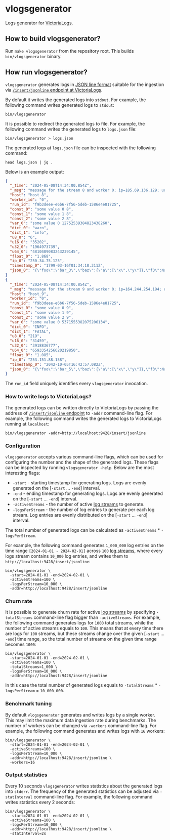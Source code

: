 # vlogsgenerator

Logs generator for [VictoriaLogs](https://docs.victoriametrics.com/victorialogs/).

## How to build vlogsgenerator?

Run `make vlogsgenerator` from the repository root. This builds `bin/vlogsgenerator` binary.

## How run vlogsgenerator?

`vlogsgenerator` generates logs in [JSON line format](https://jsonlines.org/) suitable for the ingestion
via [`/insert/jsonline` endpoint at VictoriaLogs](https://docs.victoriametrics.com/victorialogs/data-ingestion/#json-stream-api).

By default it writes the generated logs into `stdout`. For example, the following command writes generated logs to `stdout`:

```
bin/vlogsgenerator
```

It is possible to redirect the generated logs to file. For example, the following command writes the generated logs to `logs.json` file:

```
bin/vlogsgenerator > logs.json
```

The generated logs at `logs.json` file can be inspected with the following command:

```
head logs.json | jq .
```

Below is an example output:

```json
{
  "_time": "2024-05-08T14:34:00.854Z",
  "_msg": "message for the stream 8 and worker 0; ip=185.69.136.129; uuid=b4fe8f1a-c93c-dea3-ba11-5b9f0509291e; u64=8996587920687045253",
  "host": "host_8",
  "worker_id": "0",
  "run_id": "f9b3deee-e6b6-7f56-5deb-1586e4e81725",
  "const_0": "some value 0 8",
  "const_1": "some value 1 8",
  "const_2": "some value 2 8",
  "var_0": "some value 0 12752539384823438260",
  "dict_0": "warn",
  "dict_1": "info",
  "u8_0": "6",
  "u16_0": "35202",
  "u32_0": "1964973739",
  "u64_0": "4810489083243239145",
  "float_0": "1.868",
  "ip_0": "250.34.75.125",
  "timestamp_0": "1799-03-16T01:34:18.311Z",
  "json_0": "{\"foo\":\"bar_3\",\"baz\":{\"a\":[\"x\",\"y\"]},\"f3\":NaN,\"f4\":32}"
}
{
  "_time": "2024-05-08T14:34:00.854Z",
  "_msg": "message for the stream 9 and worker 0; ip=164.244.254.194; uuid=7e8373b1-ce0d-1ce7-8e96-4bcab8955598; u64=13949903463741076522",
  "host": "host_9",
  "worker_id": "0",
  "run_id": "f9b3deee-e6b6-7f56-5deb-1586e4e81725",
  "const_0": "some value 0 9",
  "const_1": "some value 1 9",
  "const_2": "some value 2 9",
  "var_0": "some value 0 5371555382075206134",
  "dict_0": "INFO",
  "dict_1": "FATAL",
  "u8_0": "219",
  "u16_0": "31459",
  "u32_0": "3918836777",
  "u64_0": "6593354256620219850",
  "float_0": "1.085",
  "ip_0": "253.151.88.158",
  "timestamp_0": "2042-10-05T16:42:57.082Z",
  "json_0": "{\"foo\":\"bar_5\",\"baz\":{\"a\":[\"x\",\"y\"]},\"f3\":NaN,\"f4\":27}"
}
```

The `run_id` field uniquely identifies every `vlogsgenerator` invocation.

### How to write logs to VictoriaLogs?

The generated logs can be written directly to VictoriaLogs by passing the address of [`/insert/jsonline` endpoint](https://docs.victoriametrics.com/victorialogs/data-ingestion/#json-stream-api)
to `-addr` command-line flag. For example, the following command writes the generated logs to VictoriaLogs running at `localhost`:

```
bin/vlogsgenerator -addr=http://localhost:9428/insert/jsonline
```

### Configuration

`vlogsgenerator` accepts various command-line flags, which can be used for configuring the number and the shape of the generated logs.
These flags can be inspected by running `vlogsgenerator -help`. Below are the most interesting flags:

* `-start` - starting timestamp for generating logs. Logs are evenly generated on the [`-start` ... `-end`] interval.
* `-end` - ending timestamp for generating logs. Logs are evenly generated on the [`-start` ... `-end`] interval.
* `-activeStreams` - the number of active [log streams](https://docs.victoriametrics.com/VictoriaLogs/keyConcepts.html#stream-fields) to generate.
* `-logsPerStream` - the number of log entries to generate per each log stream. Log entries are evenly distributed on the [`-start` ... `-end`] interval.

The total number of generated logs can be calculated as `-activeStreams` * `-logsPerStream`.

For example, the following command generates `1_000_000` log entries on the time range `[2024-01-01 - 2024-02-01]` across `100`
[log streams](https://docs.victoriametrics.com/VictoriaLogs/keyConcepts.html#stream-fields), where every logs stream contains `10_000` log entries,
and writes them to `http://localhost:9428/insert/jsonline`:

```
bin/vlogsgenerator \
  -start=2024-01-01 -end=2024-02-01 \
  -activeStreams=100 \
  -logsPerStream=10_000 \
  -addr=http://localhost:9428/insert/jsonline
```

### Churn rate

It is possible to generate churn rate for active [log streams](https://docs.victoriametrics.com/VictoriaLogs/keyConcepts.html#stream-fields)
by specifying `-totalStreams` command-line flag bigger than `-activeStreams`. For example, the following command generates
logs for `1000` total streams, while the number of active streams equals to `100`. This means that at every time there are logs for `100` streams,
but these streams change over the given [`-start` ... `-end`] time range, so the total number of streams on the given time range becomes `1000`:

```
bin/vlogsgenerator \
  -start=2024-01-01 -end=2024-02-01 \
  -activeStreams=100 \
  -totalStreams=1_000 \
  -logsPerStream=10_000 \
  -addr=http://localhost:9428/insert/jsonline
```

In this case the total number of generated logs equals to `-totalStreams` * `-logsPerStream` = `10_000_000`.

### Benchmark tuning

By default `vlogsgenerator` generates and writes logs by a single worker. This may limit the maximum data ingestion rate during benchmarks.
The number of workers can be changed via `-workers` command-line flag. For example, the following command generates and writes logs with `16` workers:

```
bin/vlogsgenerator \
  -start=2024-01-01 -end=2024-02-01 \
  -activeStreams=100 \
  -logsPerStream=10_000 \
  -addr=http://localhost:9428/insert/jsonline \
  -workers=16
```

### Output statistics

Every 10 seconds `vlogsgenerator` writes statistics about the generated logs into `stderr`. The frequency of the generated statistics can be adjusted via `-statInterval` command-line flag.
For example, the following command writes statistics every 2 seconds:

```
bin/vlogsgenerator \
  -start=2024-01-01 -end=2024-02-01 \
  -activeStreams=100 \
  -logsPerStream=10_000 \
  -addr=http://localhost:9428/insert/jsonline \
  -statInterval=2s
```
